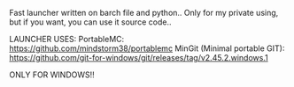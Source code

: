 Fast launcher written on barch file and python.. Only for my private using, but if you want, you can use it source code..

LAUNCHER USES:
PortableMC: https://github.com/mindstorm38/portablemc
MinGit (Minimal portable GIT): https://github.com/git-for-windows/git/releases/tag/v2.45.2.windows.1

ONLY FOR WINDOWS!!
